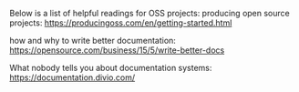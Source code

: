 Below is a list of helpful readings for OSS projects:
producing open source projects:
https://producingoss.com/en/getting-started.html


how and why to write better documentation:
https://opensource.com/business/15/5/write-better-docs

What nobody tells you about documentation systems:
https://documentation.divio.com/
